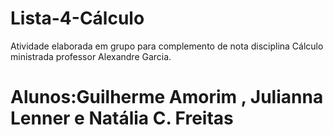 # Lista-4-Cálculo

Atividade elaborada em grupo para complemento de nota disciplina Cálculo ministrada professor Alexandre Garcia.
 # Alunos:Guilherme Amorim , Julianna Lenner e Natália C. Freitas
